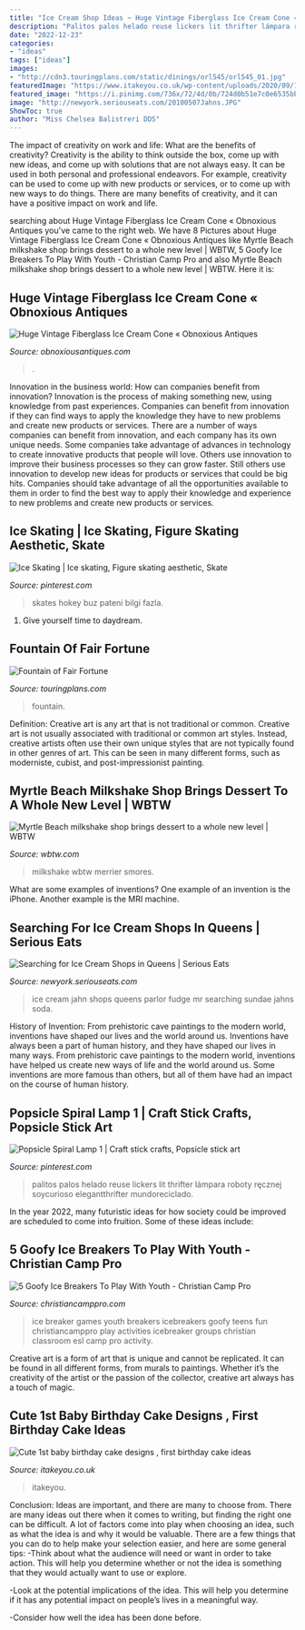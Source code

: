 ```yaml
---
title: "Ice Cream Shop Ideas ~ Huge Vintage Fiberglass Ice Cream Cone « Obnoxious Antiques"
description: "Palitos palos helado reuse lickers lit thrifter lámpara roboty ręcznej soycurioso elegantthrifter mundoreciclado"
date: "2022-12-23"
categories:
- "ideas"
tags: ["ideas"]
images:
- "http://cdn3.touringplans.com/static/dinings/orl545/orl545_01.jpg"
featuredImage: "https://www.itakeyou.co.uk/wp-content/uploads/2020/09/1st-brithday-cake-2-531x1024.jpg"
featured_image: "https://i.pinimg.com/736x/72/4d/0b/724d0b51e7c0e6535bbb5905976da8c4--stick-crafts-popsicle-sticks.jpg"
image: "http://newyork.seriouseats.com/20100507Jahns.JPG"
ShowToc: true
author: "Miss Chelsea Balistreri DDS"
---
```



The impact of creativity on work and life: What are the benefits of creativity?
Creativity is the ability to think outside the box, come up with new ideas, and come up with solutions that are not always easy. It can be used in both personal and professional endeavors. For example, creativity can be used to come up with new products or services, or to come up with new ways to do things. There are many benefits of creativity, and it can have a positive impact on work and life.

	

		
searching about Huge Vintage Fiberglass Ice Cream Cone « Obnoxious Antiques you've came to the right web. We have 8 Pictures about Huge Vintage Fiberglass Ice Cream Cone « Obnoxious Antiques like Myrtle Beach milkshake shop brings dessert to a whole new level | WBTW, 5 Goofy Ice Breakers To Play With Youth - Christian Camp Pro and also Myrtle Beach milkshake shop brings dessert to a whole new level | WBTW. Here it is:
		
    
## Huge Vintage Fiberglass Ice Cream Cone « Obnoxious Antiques

<img loading=lazy src="https://www.obnoxiousantiques.com/wp-content/uploads/2016/09/ice-cream-cone-grease-4.jpg" onerror="this.onerror=null;this.src='https://tse3.mm.bing.net/th?id=OIP.BYNVUYX8RJ91wQGap7I5UQHaHa&amp;pid=15.1';" alt="Huge Vintage Fiberglass Ice Cream Cone « Obnoxious Antiques">

_Source: obnoxiousantiques.com_

>. 

	

Innovation in the business world: How can companies benefit from innovation?
Innovation is the process of making something new, using knowledge from past experiences. Companies can benefit from innovation if they can find ways to apply the knowledge they have to new problems and create new products or services. There are a number of ways companies can benefit from innovation, and each company has its own unique needs. Some companies take advantage of advances in technology to create innovative products that people will love. Others use innovation to improve their business processes so they can grow faster. Still others use innovation to develop new ideas for products or services that could be big hits. Companies should take advantage of all the opportunities available to them in order to find the best way to apply their knowledge and experience to new problems and create new products or services.

    
## Ice Skating | Ice Skating, Figure Skating Aesthetic, Skate

<img loading=lazy src="https://i.pinimg.com/736x/5b/fd/47/5bfd47bfdcb382c39f33ebe3f3d06717.jpg" onerror="this.onerror=null;this.src='https://tse1.mm.bing.net/th?id=OIP.waNVBkhbwk3JTH2GBrLRVQHaLH&amp;pid=15.1';" alt="Ice Skating | Ice skating, Figure skating aesthetic, Skate">

_Source: pinterest.com_

>skates hokey buz pateni bilgi fazla. 

	

1. Give yourself time to daydream.

    
## Fountain Of Fair Fortune

<img loading=lazy src="http://cdn3.touringplans.com/static/dinings/orl545/orl545_01.jpg" onerror="this.onerror=null;this.src='https://tse4.mm.bing.net/th?id=OIP.FmI6G_ShgAXyYujCAPMR_QHaE7&amp;pid=15.1';" alt="Fountain of Fair Fortune">

_Source: touringplans.com_

>fountain. 

	

Definition: Creative art is any art that is not traditional or common.
Creative art is not usually associated with traditional or common art styles. Instead, creative artists often use their own unique styles that are not typically found in other genres of art. This can be seen in many different forms, such as moderniste, cubist, and post-impressionist painting.

    
## Myrtle Beach Milkshake Shop Brings Dessert To A Whole New Level | WBTW

<img loading=lazy src="https://www.wbtw.com/wp-content/uploads/sites/22/2020/06/103278932_147535846850954_1347784405851239539_n.jpg?w=1152" onerror="this.onerror=null;this.src='https://tse3.mm.bing.net/th?id=OIP.-LJqOZbplnG6_VwBEKHCBgHaJ4&amp;pid=15.1';" alt="Myrtle Beach milkshake shop brings dessert to a whole new level | WBTW">

_Source: wbtw.com_

>milkshake wbtw merrier smores. 

	

What are some examples of inventions?
One example of an invention is the iPhone. Another example is the MRI machine.

    
## Searching For Ice Cream Shops In Queens | Serious Eats

<img loading=lazy src="http://newyork.seriouseats.com/20100507Jahns.JPG" onerror="this.onerror=null;this.src='https://tse2.mm.bing.net/th?id=OIP.9jD6iFw-Hk0bmhAPQCjHCwHaLH&amp;pid=15.1';" alt="Searching for Ice Cream Shops in Queens | Serious Eats">

_Source: newyork.seriouseats.com_

>ice cream jahn shops queens parlor fudge mr searching sundae jahns soda. 

	

History of Invention: From prehistoric cave paintings to the modern world, inventions have shaped our lives and the world around us.
Inventions have always been a part of human history, and they have shaped our lives in many ways. From prehistoric cave paintings to the modern world, inventions have helped us create new ways of life and the world around us. Some inventions are more famous than others, but all of them have had an impact on the course of human history.

    
## Popsicle Spiral Lamp 1 | Craft Stick Crafts, Popsicle Stick Art

<img loading=lazy src="https://i.pinimg.com/736x/72/4d/0b/724d0b51e7c0e6535bbb5905976da8c4--stick-crafts-popsicle-sticks.jpg" onerror="this.onerror=null;this.src='https://tse2.mm.bing.net/th?id=OIP.5_70LOzFTRcNRQlQgiYW3ADHEs&amp;pid=15.1';" alt="Popsicle Spiral Lamp 1 | Craft stick crafts, Popsicle stick art">

_Source: pinterest.com_

>palitos palos helado reuse lickers lit thrifter lámpara roboty ręcznej soycurioso elegantthrifter mundoreciclado. 

	

In the year 2022, many futuristic ideas for how society could be improved are scheduled to come into fruition. Some of these ideas include: 

    
## 5 Goofy Ice Breakers To Play With Youth - Christian Camp Pro

<img loading=lazy src="http://christiancamppro.com/wp-content/uploads/2015/04/goofy-ice-breaker-games.jpg" onerror="this.onerror=null;this.src='https://tse2.mm.bing.net/th?id=OIP.h52XWHVBUfREnme7Ubw2swHaLG&amp;pid=15.1';" alt="5 Goofy Ice Breakers To Play With Youth - Christian Camp Pro">

_Source: christiancamppro.com_

>ice breaker games youth breakers icebreakers goofy teens fun christiancamppro play activities icebreaker groups christian classroom esl camp pro activity. 

	

Creative art is a form of art that is unique and cannot be replicated. It can be found in all different forms, from murals to paintings. Whether it’s the creativity of the artist or the passion of the collector, creative art always has a touch of magic.

    
## Cute 1st Baby Birthday Cake Designs , First Birthday Cake Ideas

<img loading=lazy src="https://www.itakeyou.co.uk/wp-content/uploads/2020/09/1st-brithday-cake-2-531x1024.jpg" onerror="this.onerror=null;this.src='https://tse4.mm.bing.net/th?id=OIP.g5h6iL6hgdzmWbJWFY47UgHaOS&amp;pid=15.1';" alt="Cute 1st baby birthday cake designs , first birthday cake ideas">

_Source: itakeyou.co.uk_

>itakeyou. 

	

Conclusion: Ideas are important, and there are many to choose from.
There are many ideas out there when it comes to writing, but finding the right one can be difficult. A lot of factors come into play when choosing an idea, such as what the idea is and why it would be valuable. There are a few things that you can do to help make your selection easier, and here are some general tips:
-Think about what the audience will need or want in order to take action. This will help you determine whether or not the idea is something that they would actually want to use or explore.

-Look at the potential implications of the idea. This will help you determine if it has any potential impact on people’s lives in a meaningful way.

-Consider how well the idea has been done before.

